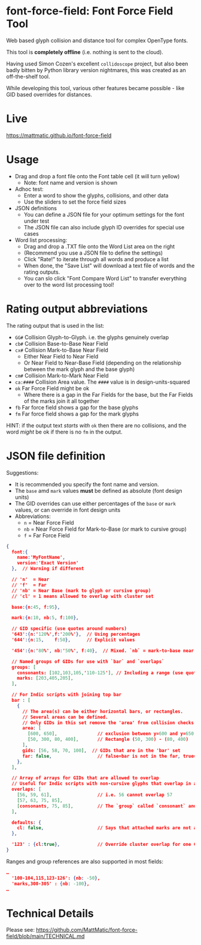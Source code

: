 # font-force-field: Font Force Field Tool
Web based glyph collision and distance tool for complex OpenType fonts.

This tool is **completely offline** (i.e. nothing is sent to the cloud).

Having used Simon Cozen's excellent `collidoscope` project, but also been
badly bitten by Python library version nightmares, this was created as an
off-the-shelf tool.

While developing this tool, various other features became possible - like GID based
overrides for distances.

# Live
https://mattmatic.github.io/font-force-field

# Usage

- Drag and drop a font file onto the Font table cell (it will turn yellow)
    - Note: font name and version is shown
- Adhoc test:
  - Enter a word to show the glyphs, collisions, and other data
  - Use the sliders to set the force field sizes
- JSON definitions
  - You can define a JSON file for your optimum settings for the font under test
  - The JSON file can also include glyph ID overrides for special use cases
- Word list processing:
  - Drag and drop a .TXT file onto the Word List area on the right
  - (Recommend you use a JSON file to define the settings)
  - Click "Rate!" to iterate through all words and produce a list
  - When done, the "Save List" will download a text file of words and the rating outputs.
  - You can slo click "Font Compare Word List" to transfer everything over to the word list processing tool!

# Rating output abbreviations
The rating output that is used in the list:
- `GG#` Collision Glyph-to-Glyph. i.e. the glyphs genuinely overlap
- `cb#` Collision Base-to-Base Near Field
- `cx#` Collision Mark-to-Base Near Field
  - Either Near Field to Near Field
  - Or Near Field to Near-Base Field (depending on the relationship between the mark glyph and the base glyph)
- `cm#` Collision Mark-to-Mark Near Field
- `ca:####` Collision Area value. The `####` value is in design-units-squared
- `ok` Far Force Field might be ok
  - Where there is a gap in the Far Fields for the base, but the Far Fields of the marks join it all together
- `fb` Far force field shows a gap for the base glyphs
- `fm` Far force field shows a gap for the mark glyphs

HINT: if the output text _starts with_ `ok` then there are no collisions, and the word _might_ be ok if there is no `fm` in the output.

# JSON file definition

Suggestions:
- It is recommended you specify the font name and version.
- The `base` amd `mark` values **must** be defined as absolute (font design units)
- The GID overrides can use either percentages of the `base` or `mark` values, or can override in font design units
- Abbreviations:
  - `n` = Near Force Field
  - `nb` = Near Force Field for Mark-to-Base (or mark to cursive group)
  - `f` = Far Force Field

```json
{
  font:{
    name:'MyFontName',
    version:'Exact Version'
  },  // Warning if different

  // 'n'  = Near
  // 'f'  = Far
  // 'nb' = Near Base (mark to glyph or cursive group)
  // 'cl' = 1 means allowed to overlap with cluster set

  base:{n:45, f:95},

  mark:{n:10, nb:5, f:100},

  // GID specific (use quotes around numbers)
  '643':{n:'120%',f:'200%'},  // Using percentages
  '644':{n:15,    f:50},      // Explicit values

  '454':{n:'80%', nb:'50%', f:40},  // Mixed. `nb` = mark-to-base near field

  // Named groups of GIDs for use with `bar` and `overlaps`
  groups: [
    consonants: [102,103,105,'110-125'], // Including a range (use quotes!)
    marks: [203,405,205],
  ],

  // For Indic scripts with joining top bar
  bar : [
    {
      // The area(s) can be either horizontal bars, or rectangles.
      // Several areas can be defined.
      // Only GIDs in this set remove the 'area' from collision checks
      area: [
        [600, 650],               // exclusion between y=600 and y=650
        [50, 300, 80, 400],       // Rectangle (50, 300) - (80, 400)
      ],
      gids: [56, 58, 70, 100],  // GIDs that are in the 'bar' set
      far: false,                 // false=bar is not in the far, true=bar included in far
    },
  ],

  // Array of arrays for GIDs that are allowed to overlap
  // Useful for Indic scripts with non-cursive glyphs that overlap in areas other than the 'bar' area
  overlaps: [                   
    [56, 59, 61],                 // i.e. 56 cannot overlap 57
    [57, 63, 75, 85],
    [consonants, 75, 85],         // The `group` called `consonant` and 75 and 85
  ],

  defaults: {
    cl: false,                    // Says that attached marks are not allowed to overlap within the cluster by default (without this it allows)
  },

  '123' : {cl:true},              // Override cluster overlap for one GID
}
```

Ranges and group references are also supported in most fields:
```json
…
  '100-104,115,123-126': {nb: -50},
  'marks,300-305' : {nb: -100},
…
```



# Technical Details
Please see: https://github.com/MattMatic/font-force-field/blob/main/TECHNICAL.md

